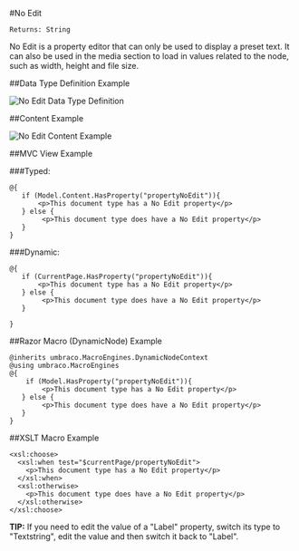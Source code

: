 #No Edit

`Returns: String`

No Edit is a property editor that can only be used to display a preset text. It can also be used in the media section to load in values related to the node, such as width, height and file size.

##Data Type Definition Example

![No Edit Data Type Definition](images/No-Edit-Settings.jpg?raw=true)

##Content Example 

![No Edit Content Example](images/No-Edit-Content.jpg?raw=true)

##MVC View Example

###Typed:

	@{
	   if (Model.Content.HasProperty("propertyNoEdit")){
	       <p>This document type has a No Edit property</p>
	   } else {
	        <p>This document type does have a No Edit property</p>
	   }
	}

###Dynamic: 

	@{       
	   if (CurrentPage.HasProperty("propertyNoEdit")){
	       <p>This document type has a No Edit property</p>
	   } else {
	        <p>This document type does have a No Edit property</p>
	   }
	        
	}

##Razor Macro (DynamicNode) Example

	@inherits umbraco.MacroEngines.DynamicNodeContext
	@using umbraco.MacroEngines
	@{  
		if (Model.HasProperty("propertyNoEdit")){
			<p>This document type has a No Edit property</p>
	   } else {
	        <p>This document type does have a No Edit property</p>
	   }
	}


##XSLT Macro Example

	<xsl:choose>
	  <xsl:when test="$currentPage/propertyNoEdit">
	    <p>This document type has a No Edit property</p>  
	  </xsl:when>
	  <xsl:otherwise>
	    <p>This document type does have a No Edit property</p>
	  </xsl:otherwise>  
	</xsl:choose>

**TIP:** If you need to edit the value of a "Label" property, switch its type to "Textstring", edit the value and then switch it back to "Label".
